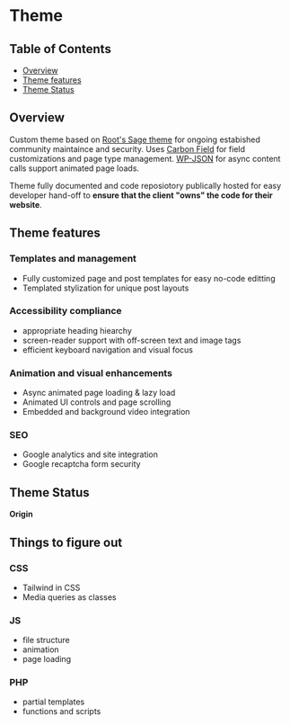 # Theme

## Table of Contents
- [Overview](#overview)
- [Theme features](#theme-features)
- [Theme Status](#theme-status)

## Overview
Custom theme based on [Root's Sage theme](https://roots.io/sage/) for ongoing estabished community maintaince and security. Uses [Carbon Field](https://docs.carbonfields.net) for field customizations and page type management. [WP-JSON](https://developer.wordpress.org/rest-api/) for async content calls support animated page loads.

Theme fully documented and code reposiotory publically hosted for easy developer hand-off to **ensure that the client "owns" the code for their website**.

## Theme features

### Templates and management
  - Fully customized page and post templates for easy no-code editting
  - Templated stylization for unique post layouts
### Accessibility compliance
  - appropriate heading hiearchy
  - screen-reader support with off-screen text and image tags
  - efficient keyboard navigation and visual focus
### Animation and visual enhancements
  - Async animated page loading & lazy load
  - Animated UI controls and page scrolling
  - Embedded and background video integration

### SEO
- Google analytics and site integration
- Google recaptcha form security

## Theme Status 
**Origin**


## Things to figure out
### CSS
- Tailwind in CSS
- Media queries as classes

### JS
- file structure
- animation
- page loading

### PHP
- partial templates 
- functions and scripts